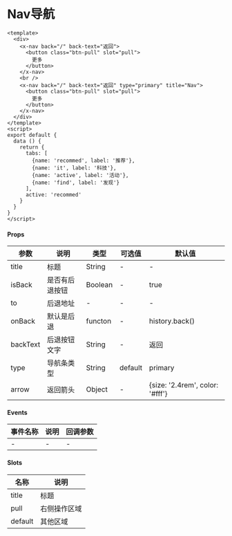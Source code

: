 # Nav导航

```
<template>
  <div>
    <x-nav back="/" back-text="返回">
      <button class="btn-pull" slot="pull">
        更多
      </button>
    </x-nav>
    <br />
    <x-nav back="/" back-text="返回" type="primary" title="Nav">
      <button class="btn-pull" slot="pull">
        更多
      </button>
    </x-nav>
  </div>
</template>
<script>
export default {
  data () {
    return {
      tabs: [
        {name: 'recommed', label: '推荐'},
        {name: 'it', label: '科技'},
        {name: 'active', label: '活动'},
        {name: 'find', label: '发现'}
      ],
      active: 'recommed'
    }
  }
}
</script>
```

#### Props
| 参数      | 说明    | 类型      | 可选值       | 默认值   |
|---------- |-------- |---------- |------------- |--------- |
| title     | 标题   | String  |   -       |    -    |
| isBack     | 是否有后退按钮   | Boolean  |   -       |    true    |
| to     | 后退地址   | -  |   -       |    -    |
| onBack     | 默认是后退   | functon  |   -       |    history.back()    |
| backText     | 后退按钮文字   | String  |   -       |    返回    |
| type     | 导航条类型   | String  |   default|primary       |    default    |
| arrow     | 返回箭头   | Object  |   -       |    {size: '2.4rem', color: '#fff'}    |

#### Events
| 事件名称 | 说明 | 回调参数 |
|---------|--------|---------|
| - | - | - |

#### Slots
| 名称 | 说明 | 
|---------|--------|
| title | 标题 |
| pull | 右侧操作区域 |
| default | 其他区域 |